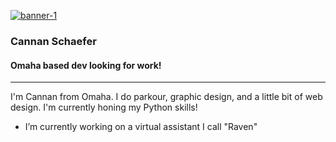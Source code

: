 <a href="https://ibb.co/QYm4qf2"><img src="https://i.ibb.co/6Dskpm3/banner-1.png" alt="banner-1" border="0"></a><br />
### Cannan Schaefer
#### Omaha based dev looking for work!
* * *
I'm Cannan from Omaha. I do parkour, graphic design, and a little bit of web design. I'm currently honing my Python skills!

- I’m currently working on a virtual assistant I call "Raven"
